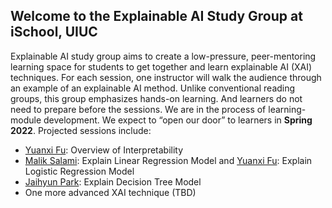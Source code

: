 ## Welcome to the Explainable AI Study Group at iSchool, UIUC

Explainable AI study group aims to create a low-pressure, peer-mentoring learning space for students to get together and learn explainable AI (XAI) techniques. For each session, one instructor will walk the audience through an example of an explainable AI method. Unlike conventional reading groups, this group emphasizes hands-on learning. And learners do not need to prepare before the sessions. We are in the process of learning-module development. We expect to “open our door” to learners in **Spring 2022**. Projected sessions include:

- [Yuanxi Fu](https://ischool.illinois.edu/people/yuanxi-fu): Overview of Interpretability
- [Malik Salami](https://ischool.illinois.edu/people/malik-salami): Explain Linear Regression Model and [Yuanxi Fu](https://ischool.illinois.edu/people/yuanxi-fu): Explain Logistic Regression Model
- [Jaihyun Park](https://ischool.illinois.edu/people/jaihyun-park): Explain Decision Tree Model
- One more advanced XAI technique (TBD)

